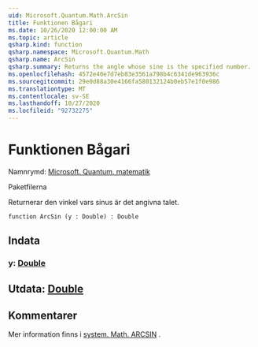 ```yaml
---
uid: Microsoft.Quantum.Math.ArcSin
title: Funktionen Bågari
ms.date: 10/26/2020 12:00:00 AM
ms.topic: article
qsharp.kind: function
qsharp.namespace: Microsoft.Quantum.Math
qsharp.name: ArcSin
qsharp.summary: Returns the angle whose sine is the specified number.
ms.openlocfilehash: 4572e40e7d7eb83e3561a798b4c6341de963936c
ms.sourcegitcommit: 29e0d88a30e4166fa580132124b0eb57e1f0e986
ms.translationtype: MT
ms.contentlocale: sv-SE
ms.lasthandoff: 10/27/2020
ms.locfileid: "92732275"
---
```

# <a name="arcsin-function"></a>Funktionen Bågari

Namnrymd: [Microsoft. Quantum. matematik](xref:Microsoft.Quantum.Math)

Paketfilerna [](https://nuget.org/packages/)


Returnerar den vinkel vars sinus är det angivna talet.

```qsharp
function ArcSin (y : Double) : Double
```


## <a name="input"></a>Indata

### <a name="y--double"></a>y: [Double](xref:microsoft.quantum.lang-ref.double)





## <a name="output--double"></a>Utdata: [Double](xref:microsoft.quantum.lang-ref.double)



## <a name="remarks"></a>Kommentarer

Mer information finns i [system. Math. ARCSIN](https://docs.microsoft.com/dotnet/api/system.math.asin) .